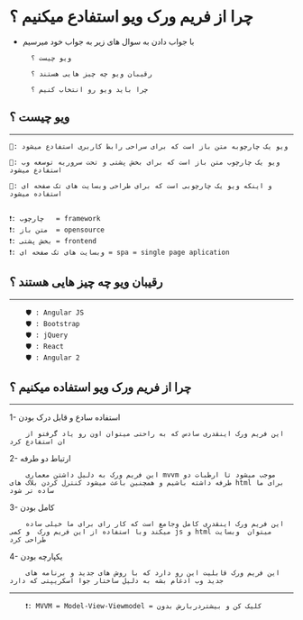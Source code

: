 # چرا از فریم ورک ویو استفادع میکنیم ؟

- با جواب دادن به سوال های زیر به جواب خود میرسیم


        ویو چیست ؟

        رقیبان ویو چه چیز هایی هستند ؟

        چرا باید ویو رو انتخاب کنیم ؟

## ویو چیست ؟
---

    🔰: ویو یک چارچوبه متن باز است که برای سراحی رابط کاربری استفادع میشود

    🔰: ویو یک چارچوب متن باز است که برای بخش پشتی و تحت سروریه توسعه وب استفادع میشود 

    🔰: و اینکه ویو یک چارچوبی است که برای طراحی وبسایت های تک صفحه ای استفاده میشود


    ❗: چارچوب   = framework
    ❗: متن باز  = opensource
    ❗: بخش پشتی = frontend
    ❗: وبسایت های تک صفحه ای = spa = single page aplication

## رقیبان ویو چه چیز هایی هستند ؟
---
        🛡️ : Angular JS
        🛡️ : Bootstrap
        🛡️ : jQuery
        🛡️ : React 
        🛡️ : Angular 2

## چرا از فریم ورک ویو استفاده میکنیم ؟
---
 1- استفاده سادع و قابل درک بودن

        این فریم ورک اینقدری سادس که به راحتی میتوان اون رو یاد گرفتو از ان استفادع کرد

2- ارتباط دو طرفه

        این فریم ورک به دلیل داشتن معماری mvvm موجب میشود تا ارطبات دو طرفه داشته باشیم و همچنین باعث میشود کنترل کردن بلاک های html برای ما ساده تر شود
3- کامل بودن 

        این فریم ورک اینقدری کامل وجامع است که کار رای برای ما خیلی ساده میکند وبا استفاده از این فریم ورک  و کمی js و html میتوان  وبسایت طراحی کرد         
4- یکپارچه بودن

        این فریم ورک قابلیت این رو دارد که با روش های جدید و برنامه های جدید وب ادغام بشه به دلیل ساختار جوا اسکریپتی که دارد
---

        ❗: MVVM = Model-View-Viewmodel = کلیک کن و بیشتردربارش بدون

        